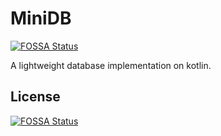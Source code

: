 # MiniDB
[![FOSSA Status](https://app.fossa.com/api/projects/git%2Bgithub.com%2Flss233%2FMiniDB.svg?type=shield)](https://app.fossa.com/projects/git%2Bgithub.com%2Flss233%2FMiniDB?ref=badge_shield)

A lightweight database implementation on kotlin.

## License
[![FOSSA Status](https://app.fossa.com/api/projects/git%2Bgithub.com%2Flss233%2FMiniDB.svg?type=large)](https://app.fossa.com/projects/git%2Bgithub.com%2Flss233%2FMiniDB?ref=badge_large)